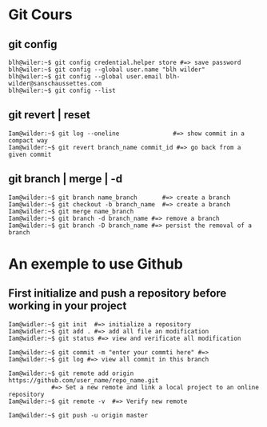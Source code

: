 # Git Cours

##  					git config

```console
blh@wiler:~$ git config credential.helper store #=> save password
blh@wiler:~$ git config --global user.name "blh wilder"
blh@wiler:~$ git config --global user.email blh-wilder@sanschaussettes.com
blh@wiler:~$ git config --list
```

##						 git revert | reset	

```console
Iam@wilder:~$ git log --oneline  			  #=> show commit in a compact way
Iam@wilder:~$ git revert branch_name commit_id #=> go back from a given commit

```

##						git branch | merge | -d

```console
Iam@wilder:~$ git branch name_branch       #=> create a branch
Iam@wilder:~$ git checkout -b branch_name  #=> create a branch
Iam@wilder:~$ git merge name_branch
Iam@wilder:~$ git branch -d branch_name #=> remove a branch
Iam@wilder:~$ git branch -D branch_name #=> persist the removal of a branch
```
# An exemple to use Github

## 	First initialize and push a repository before working in your project

```console
Iam@widler:~$ git init  #=> initialize a repository
Iam@widler:~$ git add . #=> add all file an modification
Iam@widler:~$ git status #=> view and verificate all modification

Iam@wilder:~$ git commit -m "enter your commti here" #=> 
Iam@wilder:~$ git log #=> view all commit in this branch

Iam@wilder:~$ git remote add origin https://github.com/user_name/repo_name.git
			#=> Set a new remote and link a local project to an online repository
Iam@wilder:~$ git remote -v  #=> Verify new remote

Iam@wilder:~$ git push -u origin master
```
